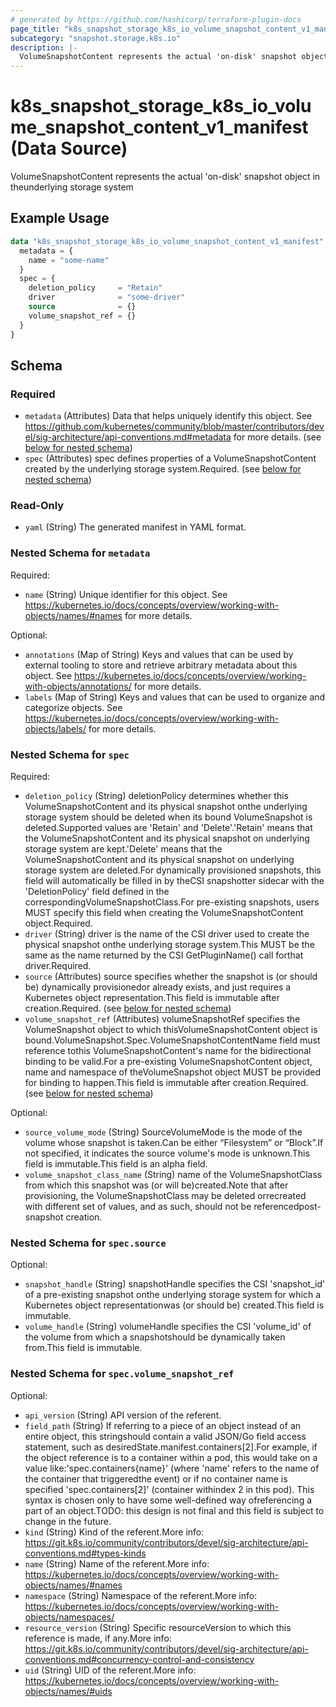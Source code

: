 ```yaml
---
# generated by https://github.com/hashicorp/terraform-plugin-docs
page_title: "k8s_snapshot_storage_k8s_io_volume_snapshot_content_v1_manifest Data Source - terraform-provider-k8s"
subcategory: "snapshot.storage.k8s.io"
description: |-
  VolumeSnapshotContent represents the actual 'on-disk' snapshot object in theunderlying storage system
---
```


# k8s_snapshot_storage_k8s_io_volume_snapshot_content_v1_manifest (Data Source)

VolumeSnapshotContent represents the actual 'on-disk' snapshot object in theunderlying storage system

## Example Usage

```terraform
data "k8s_snapshot_storage_k8s_io_volume_snapshot_content_v1_manifest" "example" {
  metadata = {
    name = "some-name"
  }
  spec = {
    deletion_policy     = "Retain"
    driver              = "some-driver"
    source              = {}
    volume_snapshot_ref = {}
  }
}
```

<!-- schema generated by tfplugindocs -->
## Schema

### Required

- `metadata` (Attributes) Data that helps uniquely identify this object. See https://github.com/kubernetes/community/blob/master/contributors/devel/sig-architecture/api-conventions.md#metadata for more details. (see [below for nested schema](#nestedatt--metadata))
- `spec` (Attributes) spec defines properties of a VolumeSnapshotContent created by the underlying storage system.Required. (see [below for nested schema](#nestedatt--spec))

### Read-Only

- `yaml` (String) The generated manifest in YAML format.

<a id="nestedatt--metadata"></a>
### Nested Schema for `metadata`

Required:

- `name` (String) Unique identifier for this object. See https://kubernetes.io/docs/concepts/overview/working-with-objects/names/#names for more details.

Optional:

- `annotations` (Map of String) Keys and values that can be used by external tooling to store and retrieve arbitrary metadata about this object. See https://kubernetes.io/docs/concepts/overview/working-with-objects/annotations/ for more details.
- `labels` (Map of String) Keys and values that can be used to organize and categorize objects. See https://kubernetes.io/docs/concepts/overview/working-with-objects/labels/ for more details.


<a id="nestedatt--spec"></a>
### Nested Schema for `spec`

Required:

- `deletion_policy` (String) deletionPolicy determines whether this VolumeSnapshotContent and its physical snapshot onthe underlying storage system should be deleted when its bound VolumeSnapshot is deleted.Supported values are 'Retain' and 'Delete'.'Retain' means that the VolumeSnapshotContent and its physical snapshot on underlying storage system are kept.'Delete' means that the VolumeSnapshotContent and its physical snapshot on underlying storage system are deleted.For dynamically provisioned snapshots, this field will automatically be filled in by theCSI snapshotter sidecar with the 'DeletionPolicy' field defined in the correspondingVolumeSnapshotClass.For pre-existing snapshots, users MUST specify this field when creating the VolumeSnapshotContent object.Required.
- `driver` (String) driver is the name of the CSI driver used to create the physical snapshot onthe underlying storage system.This MUST be the same as the name returned by the CSI GetPluginName() call forthat driver.Required.
- `source` (Attributes) source specifies whether the snapshot is (or should be) dynamically provisionedor already exists, and just requires a Kubernetes object representation.This field is immutable after creation.Required. (see [below for nested schema](#nestedatt--spec--source))
- `volume_snapshot_ref` (Attributes) volumeSnapshotRef specifies the VolumeSnapshot object to which thisVolumeSnapshotContent object is bound.VolumeSnapshot.Spec.VolumeSnapshotContentName field must reference tothis VolumeSnapshotContent's name for the bidirectional binding to be valid.For a pre-existing VolumeSnapshotContent object, name and namespace of theVolumeSnapshot object MUST be provided for binding to happen.This field is immutable after creation.Required. (see [below for nested schema](#nestedatt--spec--volume_snapshot_ref))

Optional:

- `source_volume_mode` (String) SourceVolumeMode is the mode of the volume whose snapshot is taken.Can be either “Filesystem” or “Block”.If not specified, it indicates the source volume's mode is unknown.This field is immutable.This field is an alpha field.
- `volume_snapshot_class_name` (String) name of the VolumeSnapshotClass from which this snapshot was (or will be)created.Note that after provisioning, the VolumeSnapshotClass may be deleted orrecreated with different set of values, and as such, should not be referencedpost-snapshot creation.

<a id="nestedatt--spec--source"></a>
### Nested Schema for `spec.source`

Optional:

- `snapshot_handle` (String) snapshotHandle specifies the CSI 'snapshot_id' of a pre-existing snapshot onthe underlying storage system for which a Kubernetes object representationwas (or should be) created.This field is immutable.
- `volume_handle` (String) volumeHandle specifies the CSI 'volume_id' of the volume from which a snapshotshould be dynamically taken from.This field is immutable.


<a id="nestedatt--spec--volume_snapshot_ref"></a>
### Nested Schema for `spec.volume_snapshot_ref`

Optional:

- `api_version` (String) API version of the referent.
- `field_path` (String) If referring to a piece of an object instead of an entire object, this stringshould contain a valid JSON/Go field access statement, such as desiredState.manifest.containers[2].For example, if the object reference is to a container within a pod, this would take on a value like:'spec.containers{name}' (where 'name' refers to the name of the container that triggeredthe event) or if no container name is specified 'spec.containers[2]' (container withindex 2 in this pod). This syntax is chosen only to have some well-defined way ofreferencing a part of an object.TODO: this design is not final and this field is subject to change in the future.
- `kind` (String) Kind of the referent.More info: https://git.k8s.io/community/contributors/devel/sig-architecture/api-conventions.md#types-kinds
- `name` (String) Name of the referent.More info: https://kubernetes.io/docs/concepts/overview/working-with-objects/names/#names
- `namespace` (String) Namespace of the referent.More info: https://kubernetes.io/docs/concepts/overview/working-with-objects/namespaces/
- `resource_version` (String) Specific resourceVersion to which this reference is made, if any.More info: https://git.k8s.io/community/contributors/devel/sig-architecture/api-conventions.md#concurrency-control-and-consistency
- `uid` (String) UID of the referent.More info: https://kubernetes.io/docs/concepts/overview/working-with-objects/names/#uids
